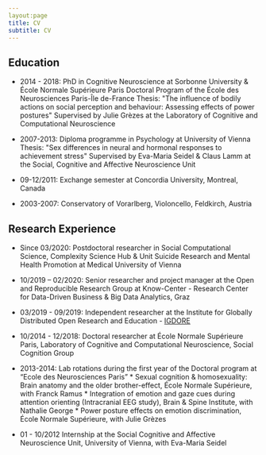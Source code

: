 ```yaml
---
layout:page
title: CV
subtitle: CV
---
```




## Education

* 2014 - 2018: PhD in Cognitive Neuroscience at Sorbonne University & École Normale Supérieure Paris 
  Doctoral Program of the École des Neurosciences Paris-Île de-France
  Thesis: "The influence of bodily actions on social perception and behaviour: Assessing effects of power postures"
  Supervised by Julie Grèzes at the Laboratory of Cognitive and Computational Neuroscience

* 2007-2013: Diploma programme in Psychology at University of Vienna 
  Thesis: "Sex differences in neural and hormonal responses to achievement stress"
  Supervised by Eva-Maria Seidel & Claus Lamm at the Social, Cognitive and Affective Neuroscience Unit
  
* 09-12/2011: Exchange semester at Concordia University, Montreal, Canada

* 2003-2007: Conservatory of Vorarlberg, Violoncello, Feldkirch, Austria



## Research Experience

* Since 03/2020: Postdoctoral researcher in Social Computational Science, Complexity Science Hub & Unit Suicide Research and Mental Health Promotion at Medical University of Vienna

* 10/2019 – 02/2020: Senior researcher and project manager at the Open and Reproducible Research Group at Know-Center - Research Center for Data-Driven Business & Big Data Analytics, Graz

* 03/2019 - 09/2019: Independent researcher at the Institute for Globally Distributed Open Research and Education - [IGDORE](https://igdore.org/)

* 10/2014 - 12/2018: Doctoral researcher at École Normale Supérieure Paris, Laboratory of Cognitive and Computational Neuroscience, Social Cognition Group

* 2013-2014: Lab rotations during the first year of the Doctoral program at “Ecole des Neurosciences Paris”
        * Sexual cognition & homosexuality: Brain anatomy and the older brother-effect, École Normale Supérieure, with Franck Ramus 
        * Integration of emotion and gaze cues during attention orienting (Intracranial EEG study), Brain & Spine Institute, with Nathalie George
        * Power posture effects on emotion discrimination, École Normale Supérieure, with Julie Grèzes
      
* 01 - 10/2012 Internship at the Social Cognitive and Affective Neuroscience Unit, University of Vienna, with Eva-Maria Seidel
